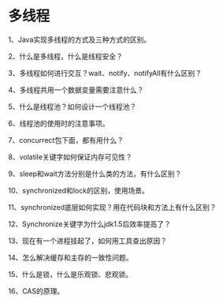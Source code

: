 # 多线程

1、Java实现多线程的方式及三种方式的区别。

2、什么是多线程，什么是线程安全？

3、多线程如何进行交互？wait、notify、notifyAll有什么区别？

4、多线程共用一个数据变量需要注意什么？

5、什么是线程池？如何设计一个线程池？

6、线程池的使用时的注意事项。

7、concurrect包下面，都有用什么？

8、volatile关键字如何保证内存可见性？

9、sleep和wait方法分别是什么类的方法，有什么区别？

10、synchronized和lock的区别，使用场景。

11、synchronized底层如何实现？用在代码块和方法上有什么区别？

12、Synchronize关键字为什么jdk1.5后效率提高了？

13、现在有一个进程挂起了，如何用工具查出原因？

14、怎么解决缓存和主存的一致性问题。

15、什么是锁，什么是乐观锁、悲观锁。

16、CAS的原理。